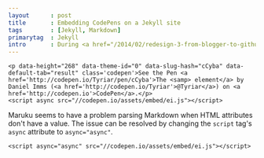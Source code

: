 ```yaml
---
layout      : post
title       : Embedding CodePens on a Jekyll site
tags        : [Jekyll, Markdown]
primarytag  : Jekyll
intro       : During <a href="/2014/02/redesign-3-from-blogger-to-github-pages.html">my migration</a> to <a href="http://jekyllrb.com/">Jekyll</a> I've found that the markdown parser, Maruku, doesn't compile the current <a href="http://codepen.io/">Codepen</a> embed code.
---
```


<!--prettify lang=html-->
	<p data-height="268" data-theme-id="0" data-slug-hash="cCyba" data-default-tab="result" class='codepen'>See the Pen <a href='http://codepen.io/Tyriar/pen/cCyba'>The <samp> element</a> by Daniel Imms (<a href='http://codepen.io/Tyriar'>@Tyriar</a>) on <a href='http://codepen.io'>CodePen</a>.</p>
	<script async src="//codepen.io/assets/embed/ei.js"></script>

Maruku seems to have a problem parsing Markdown when HTML attributes don't have a value. The issue can be resolved by changing the `script` tag's `async` attribute to `async="async"`.

<!--prettify lang=html-->
    <script async="async" src="//codepen.io/assets/embed/ei.js"></script>
